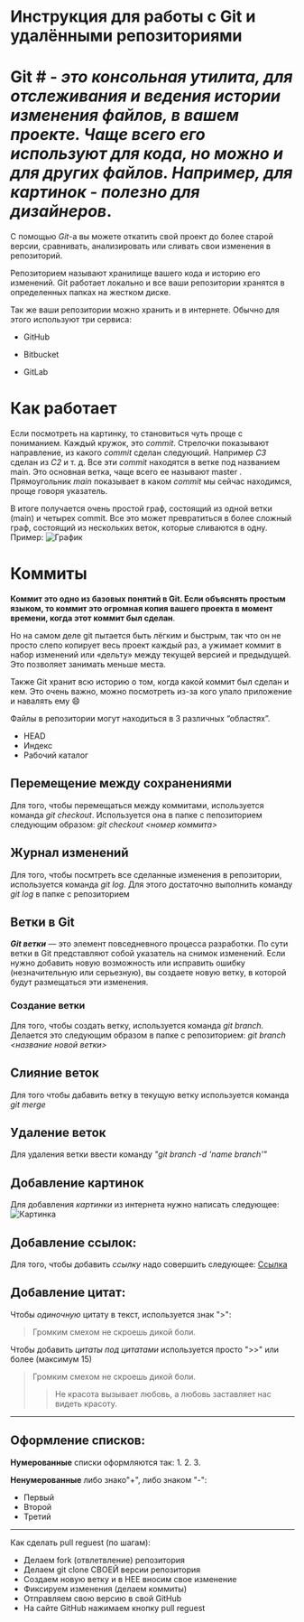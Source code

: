 # Инструкция для работы с Git и удалёнными репозиториями


# Git # - *это консольная утилита, для отслеживания и ведения истории изменения файлов, в вашем проекте. Чаще всего его используют для кода, но можно и для других файлов. Например, для картинок - полезно для дизайнеров*.

С помощью *Git*-a вы можете откатить свой проект до более старой версии, сравнивать, анализировать или сливать свои изменения в репозиторий.

Репозиторием называют хранилище вашего кода и историю его изменений. Git работает локально и все ваши репозитории хранятся в определенных папках на жестком диске.

Так же ваши репозитории можно хранить и в интернете. Обычно для этого используют три сервиса:

- GitHub

- Bitbucket

- GitLab


# Как работает

Если посмотреть на картинку, то становиться чуть проще с пониманием. Каждый кружок, это *commit*. Стрелочки показывают направление, из какого *commit* сделан следующий. Например *C3* сделан из *С2* и т. д. Все эти *commit* находятся в ветке под названием main. Это основная ветка, чаще всего ее называют master . Прямоугольник *main* показывает в каком *commit* мы сейчас находимся, проще говоря указатель.

В итоге получается очень простой граф, состоящий из одной ветки (main) и четырех commit. Все это может превратиться в более сложный граф, состоящий из нескольких веток, которые сливаются в одну.
Пример:
![График](https://habrastorage.org/getpro/habr/upload_files/81d/ab6/de0/81dab6de02b4179fc1bc8c119dfce9ca)


# Коммиты

**Коммит это одно из базовых понятий в Git. Если объяснять простым языком, то коммит это огромная копия вашего проекта в момент времени, когда этот коммит был сделан**.

Но на самом деле git пытается быть лёгким и быстрым, так что он не просто слепо копирует весь проект каждый раз, а ужимает коммит в набор изменений или «дельту» между текущей версией и предыдущей. Это позволяет занимать меньше места.

Также Git хранит всю историю о том, когда какой коммит был сделан и кем. Это очень важно, можно посмотреть из-за кого упало приложение и навалять ему 😄

Файлы в репозитории могут находиться в 3 различных “областях”.

+ HEAD
+ Индекс
+ Рабочий каталог

## Перемещение между сохранениями
Для того, чтобы перемещаться между коммитами, используется команда *git checkout*. Используется она в папке с пепозиторием следующим образом: *git checkout <номер коммита>*

## Журнал изменений
Для того, чтобы посмтреть все сделанные изменения в репозитории, используется команда *git log*. Для этого достаточно выполнить команду *git log* в папке с репозиторием

## Ветки в Git
***Git ветки*** — это элемент повседневного процесса разработки. По сути ветки в Git представляют собой указатель на снимок изменений. Если нужно добавить новую возможность или исправить ошибку (незначительную или серьезную), вы создаете новую ветку, в которой будут размещаться эти изменения.

### Создание ветки

Для того, чтобы создать ветку, используется команда *git branch*. Делается это следующим образом в папке с репозиторием: *git branch <название новой ветки>*

## Слияние веток

Для того чтобы дабавить ветку в текущую ветку используется команда *git merge <name branch>*

## Удаление веток
Для удаления ветки ввести команду *"git branch -d 'name branch'"*

## Добавление картинок
Для добавления *картинки* из интернета нужно написать следующее:  ![Картинка](https://mobimg.b-cdn.net/v3/fetch/fc/fc97db329bd4482025eaa1e3961dc80e.jpeg)

## Добавление ссылок:
Для того, чтобы добавить *ссылку* надо совершить следующее: [Ссылка](https://dzen.ru/news/rubric/index?issue_tld=ru)

## Добавление цитат:
Чтобы *одиночную* цитату в текст, используется знак ">": 
>Громким смехом не скроешь дикой боли.

Чтобы добавить *цитаты под цитатами* используется просто ">>" или более (максимум 15)
>Громким смехом не скроешь дикой боли.
>>Не красота вызывает любовь, а любовь заставляет нас видеть красоту.


---

## Оформление списков:
**Нумерованные** списки оформляются так:
1. 
2. 
3. 

**Ненумерованные** либо знако"+", либо знаком "-":
* Первый
* Второй
* Третий

---
Как сделать pull reguest (по шагам):

- Делаем fork (отвлетвление) репозитория
- Делаем git clone СВОЕЙ версии репозитория
- Создаем новую ветку и в НЕЕ вносим свое изменение
- Фиксируем изменения (делаем коммиты)
- Отправляем свою версию в свой GitHub
- На сайте GitHub нажимаем кнопку pull reguest